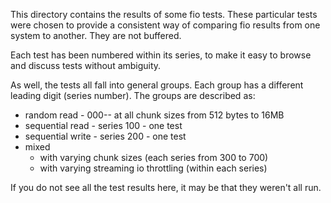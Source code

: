 
This directory contains the results of some fio tests.
These particular tests were chosen to provide a consistent way of comparing
fio results from one system to another. They are not buffered.

Each test has been numbered within its series, to make it easy to browse and
discuss tests without ambiguity.

As well, the tests all fall into general groups. Each group has a different
leading digit (series number). The groups are described as:

- random read - 000-- at all chunk sizes from 512 bytes to 16MB
- sequential read - series 100 - one test
- sequential write - series 200 - one test
- mixed
  - with varying chunk sizes (each series from 300 to 700)
  - with varying streaming io throttling (within each series)

If you do not see all the test results here, it may be that they weren't all
run.
